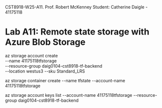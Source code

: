 CST8918-W25-A11.
Prof. Robert McKenney
Student: Catherine Daigle - 41175118

# Lab A11: Remote state storage with Azure Blob Storage



az storage account create \
--name 41175118tfstorage \
--resource-group daig0104-cst8918-tf-backend \
--location westus3 --sku Standard_LRS


az storage container create --name tfstate --account-name 41175118tfstorage

az storage account keys list --account-name 41175118tfstorage --resource-group daig0104-cst8918-tf-backend
